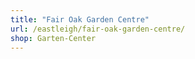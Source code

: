 ```yaml
---
title: "Fair Oak Garden Centre"
url: /eastleigh/fair-oak-garden-centre/
shop: Garten-Center
---
```

